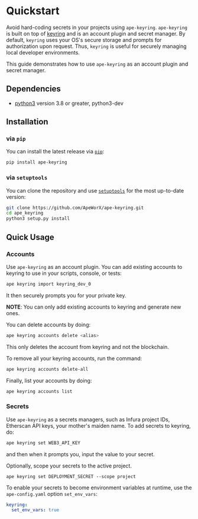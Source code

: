 # Quickstart

Avoid hard-coding secrets in your projects using `ape-keyring`.
`ape-keyring` is built on top of [keyring](https://pypi.org/project/keyring/) and is an account plugin and secret manager.
By default, `keyring` uses your OS's secure storage and prompts for authorization upon request.
Thus, `keyring` is useful for securely managing local developer environments.

This guide demonstrates how to use `ape-keyring` as an account plugin and secret manager.

## Dependencies

- [python3](https://www.python.org/downloads) version 3.8 or greater, python3-dev

## Installation

### via `pip`

You can install the latest release via [`pip`](https://pypi.org/project/pip/):

```bash
pip install ape-keyring
```

### via `setuptools`

You can clone the repository and use [`setuptools`](https://github.com/pypa/setuptools) for the most up-to-date version:

```bash
git clone https://github.com/ApeWorX/ape-keyring.git
cd ape_keyring
python3 setup.py install
```

## Quick Usage

### Accounts

Use `ape-keyring` as an account plugin.
You can add existing accounts to keyring to use in your scripts, console, or tests:

```bash
ape keyring import keyring_dev_0
```

It then securely prompts you for your private key.

**NOTE**: You can only add existing accounts to keyring and generate new ones.

You can delete accounts by doing:

```bash
ape keyring accounts delete <alias>
```

This only deletes the account from keyring and not the blockchain.

To remove all your keyring accounts, run the command:

```bash
ape keyring accounts delete-all
```

Finally, list your accounts by doing:

```bash
ape keyring accounts list
```

### Secrets

Use `ape-keyring` as a secrets managers, such as Infura project IDs, Etherscan API keys, your mother's maiden name.
To add secrets to keyring, do:

```bash
ape keyring set WEB3_API_KEY
```

and then when it prompts you, input the value to your secret.

Optionally, scope your secrets to the active project.

```bah
ape keyring set DEPLOYMENT_SECRET --scope project 
```

To enable your secrets to become environment variables at runtime,
use the `ape-config.yaml` option `set_env_vars`:

```yaml
keyring:
  set_env_vars: true
```
